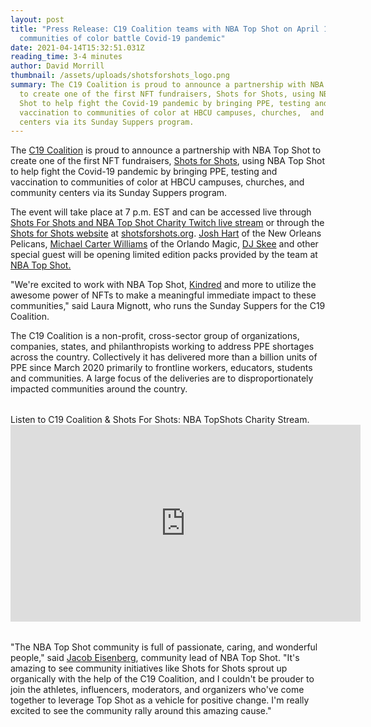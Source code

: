 ```yaml
---
layout: post
title: "Press Release: C19 Coalition teams with NBA Top Shot on April 15 to help
  communities of color battle Covid-19 pandemic"
date: 2021-04-14T15:32:51.031Z
reading_time: 3-4 minutes
author: David Morrill
thumbnail: /assets/uploads/shotsforshots_logo.png
summary: The C19 Coalition is proud to announce a partnership with NBA Top Shots
  to create one of the first NFT fundraisers, Shots for Shots, using NBA Top
  Shot to help fight the Covid-19 pandemic by bringing PPE, testing and
  vaccination to communities of color at HBCU campuses, churches,  and community
  centers via its Sunday Suppers program.
---
```

The [C19 Coalition](https://c19coalition.org/) is proud to announce a partnership with NBA Top Shot to create one of the first NFT fundraisers, [Shots for Shots](https://www.shotsforshots.org/), using NBA Top Shot to help fight the Covid-19 pandemic by bringing PPE, testing and vaccination to communities of color at HBCU campuses, churches,  and community centers via its Sunday Suppers program. 

The event will take place at 7 p.m. EST and can be accessed live through [Shots For Shots and NBA Top Shot Charity Twitch live stream](https://www.twitch.tv/trillingham) or through the [Shots for Shots website](shotsforshots.org) at [shotsforshots.org](shotsforshots.org).  [Josh Hart](https://twitter.com/joshhart) of the New Orleans Pelicans, [Michael Carter Williams](https://twitter.com/mcarterwilliams) of the Orlando Magic, [DJ Skee](https://twitter.com/djskee) and other special guest will be opening limited edition packs provided by the team at [NBA Top Shot.](https://nbatopshot.com/)

"We're excited to work with NBA Top Shot,  [Kindred](https://kindredmembers.com/) and more to utilize the awesome power of NFTs to make a meaningful immediate impact to these communities," said Laura Mignott, who runs the Sunday Suppers for the C19 Coalition.

The C19 Coalition is a non-profit, cross-sector group of organizations, companies, states, and philanthropists working to address PPE shortages across the country. Collectively it has delivered more than a billion units of PPE since March 2020 primarily to frontline workers, educators, students and communities. A large focus of the deliveries are to disproportionately impacted communities around the country.

<div class="text-center" style="margin: 2rem 0 2rem 0;">
  <div class="embed-width">
    <div>Listen to C19 Coalition & Shots For Shots: NBA TopShots Charity Stream.</div>
    <div class="embed-responsive embed-responsive-16by9">
      <iframe width="560" height="315" src="https://www.youtube.com/embed/Y2OIdNBId8I" title="YouTube video player" frameborder="0" allow="accelerometer; autoplay; clipboard-write; encrypted-media; gyroscope; picture-in-picture" allowfullscreen></iframe>
    </div>
  </div>
</div>

"The NBA Top Shot community is full of passionate, caring, and wonderful people," said [Jacob Eisenberg](https://twitter.com/Eisenberg43), community lead of NBA Top Shot. "It's amazing to see community initiatives like Shots for Shots sprout up organically with the help of the C19 Coalition, and I couldn't be prouder to join the athletes, influencers, moderators, and organizers who've come together to leverage Top Shot as a vehicle for positive change. I'm really excited to see the community rally around this amazing cause."
